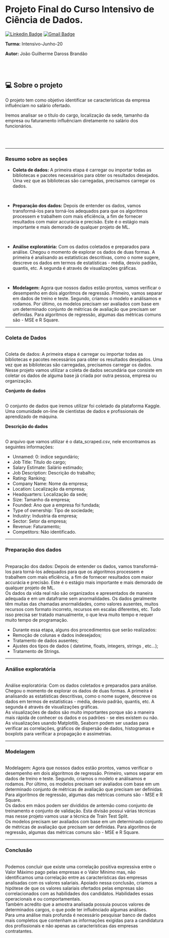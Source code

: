 # **Projeto Final do Curso Intensivo de Ciência de Dados.**

[![Linkedin Badge](https://img.shields.io/badge/-João_Guilherme-blue?style=flat-square&logo=Linkedin&logoColor=white&link=https://www.linkedin.com/in/joaoguilhermedarossbrandao/)](https://www.linkedin.com/in/joaoguilhermedarossbrandao/) 
[![Gmail Badge](https://img.shields.io/badge/-jguilhermebrandao@gmail.com-c14438?style=flat-square&logo=Gmail&logoColor=white&link=mailto:jguilhermebrandao@gmail.com)](mailto:jguilhermebrandao@gmail.com)

    
**Turma:** Intensivo-Junho-20

**Autor:** João Guilherme Daross Brandão

<br/>
<br/>

## 💻 Sobre o projeto

O projeto tem como objetivo identificar se características da empresa influênciam no salário ofertado. 


Iremos analisar se o título do cargo, localização da sede, tamanho da empresa ou faturamento influênciam diretamente no salário dos funcionários. 

<br/>
<br/>

---

### **Resumo sobre as seções**


*   **Coleta de dados:** A primeira etapa é carregar ou importar todas as bibliotecas e pacotes necessários para obter os resultados desejados. Uma vez que as bibliotecas são carregadas, precisamos carregar os dados.

<br/>

*   **Preparação dos dados:** Depois de entender os dados, vamos transformá-los para torná-los adequados para que os algoritmos processem e trabalhem com mais eficiência, a fim de fornecer resultados com maior accurácia e precisão. Este é o estágio mais importante e mais demorado de qualquer projeto de ML.

<br/>

*   **Análise exploratória:** Com os dados coletados e preparados para análise. Chegou o momento de explorar os dados de duas formas. A primeira é analisando as estatísticas descritivas, como o nome sugere, descreve os dados em termos de estatísticas - média, desvio padrão, quantis, etc. A segunda é através de visualizações gráficas.

<br/>

*   **Modelagem:** Agora que nossos dados estão prontos, vamos verificar o desempenho em dois algoritmos de regressão. Primeiro, vamos separar em dados de treino e teste. Segundo, criamos o modelo e análisamos e rodamos. Por último, os modelos precisam ser avaliados com base em um determinado conjunto de métricas de avaliação que precisam ser definidas. Para algoritmos de regressão, algumas das métricas comuns são - MSE e R Square.

---
### **Coleta de Dados**

<br/>
Coleta de dados: A primeira etapa é carregar ou importar todas as bibliotecas e pacotes necessários para obter os resultados desejados. Uma vez que as bibliotecas são carregadas, precisamos carregar os dados.

<br/>
Nesse projeto vamos utilizar a coleta de dados secundária que consiste em coletar os dados de alguma base já criada por outra pessoa, empresa ou organização.

<br/>

**Conjunto de dados**

<br/>
O conjunto de dados que iremos utilizar foi coletado da plataforma Kaggle. Uma comunidade on-line de cientistas de dados e profissionais de aprendizado de máquina.

<br/>

**Descrição do dados**

<br/>
O arquivo que vamos utilizar é o data_scraped.csv, nele encontramos as seguintes informações:

<br/>

- Unnamed: 0: indice segundário;
- Job Title: Titulo do cargo;
- Salary Estimate: Salário estimado;
- Job Description: Descrição do trabalho;
- Rating: Ranking;
- Company Name: Nome da empresa;
- Location: Localização da empresa;
- Headquarters: Localização da sede;
- Size: Tamanho da empresa;
- Founded: Ano que a empresa foi fundada;
- Type of ownership: Tipo de sociedade;
- Industry: Industria da empresa;
- Sector: Setor da empresa;
- Revenue: Faturamento;
- Competitors: Não identificado.

---
### **Preparação dos dados**

<br/>
Preparação dos dados: Depois de entender os dados, vamos transformá-los para torná-los adequados para que os algoritmos processem e trabalhem com mais eficiência, a fim de fornecer resultados com maior accurácia e precisão. Este é o estágio mais importante e mais demorado de qualquer projeto de ML.

<br/>
Os dados da vida real não são organizados e apresentados de maneira adequada e em um dataframe sem anormalidades. Os dados geralmente têm muitas das chamadas anormalidades, como valores ausentes, muitos recursos com formato incorreto, recursos em escalas diferentes, etc. Tudo isso precisa ser tratado manualmente, o que leva muito tempo e requer muito tempo de programação.

<br/>

- Durante essa etapa, alguns dos procedimentos que serão realizados:
- Remoção de colunas e dados indesejados;
- Tratamento de dados ausentes;
- Ajustes dos tipos de dados ( datetime, floats, integers, strings , etc...);
- Tratamento de Strings.

---
### **Análise exploratória**

<br/>
Análise exploratória: Com os dados coletados e preparados para análise. Chegou o momento de explorar os dados de duas formas. A primeira é analisando as estatísticas descritivas, como o nome sugere, descreve os dados em termos de estatísticas - média, desvio padrão, quantis, etc. A segunda é através de visualizações gráficas.

<br/>
As visualizações de dados são muito importantes porque são a maneira mais rápida de conhecer os dados e os padrões - se eles existem ou não. As visualizações usando Matplotlib, Seaborn podem ser usadas para verificar as correlações, gráficos de dispersão de dados, histogramas e boxplots para verificar a propagação e assimetrias.

---
### **Modelagem**

<br/>
Modelagem: Agora que nossos dados estão prontos, vamos verificar o desempenho em dois algoritmos de regressão. Primeiro, vamos separar em dados de treino e teste. Segundo, criamos o modelo e análisamos e rodamos. Por último, os modelos precisam ser avaliados com base em um determinado conjunto de métricas de avaliação que precisam ser definidas. Para algoritmos de regressão, algumas das métricas comuns são - MSE e R Square.

<br/>
Os dados em mãos podem ser divididos de antemão como conjunto de treinamento e conjunto de validação. Esta divisão possui várias técnicas mas nesse projeto vamos usar a técnica de Train Test Split.

<br/>
Os modelos precisam ser avaliados com base em um determinado conjunto de métricas de avaliação que precisam ser definidas. Para algoritmos de regressão, algumas das métricas comuns são - MSE e R Square.

---
### **Conclusão**

<br/>
Podemos concluir que existe uma correlação positiva expressiva entre o Valor Máximo pago pelas empresas e o Valor Mínimo mas, não identificamos uma correlação entre as características das empresas analisadas com os valores salariais. Apoiado nessa conclusão, criamos a hipótese de que os valores salariais ofertados pelas empresas são correlacionados com as habilidades dos candidatos. Habilidades essas operacionais e ou comportamentais.

<br/>
Também acredito que a amostra analisada possuia poucos valores de determinados cargos, o que pode ter influênciado algumas análises.

<br/>
Para uma análise mais profunda é necessário pesquisar banco de dados mais completos que contenham as informações exigidas para a candidatura dos profissionais e não apenas as características das empresas contratantes.
